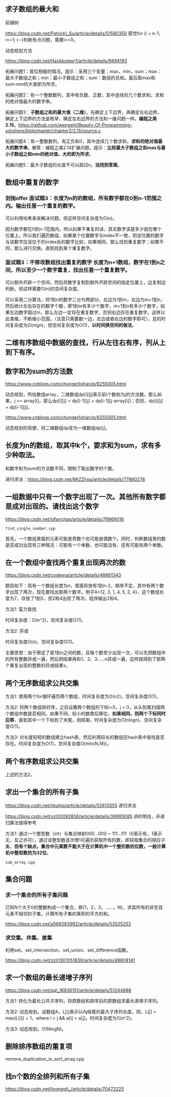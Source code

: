 ## 求子数组的最大和

前缀树

https://blog.csdn.net/Patrick\_Su/article/details/51580350 感觉for (i = n-1; i>=1; i--)判断有点问题，需要i>=0。

动态规划方法

https://blog.csdn.net/Hackbuteer1/article/details/6694193

拓展问题1：首位相接的情况。提示：采用三个变量：max，min，sum；max：最大子数组之和；min：最小子数组之和；sum：数组的总和。最后取max和sum-min的大者即为所求。

拓展问题2：有一个整数数列，其中有负数、正数，其中连续的几个数求和，求和的绝对值最大的数字串。

拓展问题3：**子数组之和的最大值（二维）**。先确定上下边界，再确定左右边界。确定上下边界的方法是枚举，确定左右边界的方法和一维问题一样。**编程之美2.15**。https://github.com/wengsht/Beauty-Of-Programming-solutions/blob/master/chapter2/2.15/source.c

拓展问题4：有一整数数列，有正负和0，其中连续几个数求和，**求和的绝对值最大的数字串**。解答：编程之美2.14扩展问题。提示：**比较最大子数组之和max与最小子数组之和min的绝对值，大的即为所求**。

拓展问题5：最大子数组的长度不可以超过n。**没找到答案**。

## 数组中重复的数字

### 剑指offer 面试题3：长度为n的的数组，所有数字都在0到n-1范围之内。输出任意一个重复的数字。

可以利用哈希表来解决问题。但这样空间复杂度为O(n)。

因为数字都在0到n-1范围内，所以如果不重复的话，其实数字该是多少就在哪个位置上。所以我们遍历数组，如果某个位置数字与index不一致，则该位置的数字与该数字应该位于的index处的数字比较，如果相同，那么找到重复数字；如果不同，那么进行交换。直到找到某个重复数字。

### 面试题3：不修改数组找出重复的数字 长度为n+1数组，数字在1到n之间，所以至少一个数字重复，找出任意一个重复数字。

可以额外开辟一个空间，然后将数字复制到额外开辟空间的指定位置上，边复制边判断。但这样需要O(n)的空间复杂度。

可以采用二分算法，将1到n的数字二分为两部分，左边为1到m，右边为m+1到n，然后统计左右存在的数字个数，即1到m有多少个数字，m+1到n有多少个数字，如果左边数字超过m，那么左边一定存在重复数字，否则右边存在重复数字。这样以此类推，不断缩小范围。（注意只需要数一边，左边或者右边的数字即可）。总的时间复杂度为O(nlgn)，但空间复杂度为O(1)，**以时间换空间的做法**。

## 二维有序数组中数据的查找，行从左往右有序，列从上到下有序。

## 数字和为sum的方法数

https://www.cnblogs.com/chongerlishan/p/6255005.html

动态规划，所给数组array，二维数组dp\[i\]\[j\]表示前i个数和为j的方法数。那么如果，j >= array\[i\]，那么dp\[i\]\[j\] = dp\[i-1\]\[j\] + dp\[i-1\]\[j-array\[i\]\]；否则，dp\[i\]\[j\] = dp\[i-1\]\[j\]。

https://www.cnblogs.com/chongerlishan/p/6255005.html

动态规划的简便，将二维数组dp变为一维数组dp\[j\]。

## 长度为n的数组，取其中k个，要求和为sum，求有多少种取法。

和数字和为sum的方法数不同，限制了取出数字的个数。

递归求法：https://blog.csdn.net/MrZZhou/article/details/77860278

## 一组数据中只有一个数字出现了一次。其他所有数字都是成对出现的。请找出这个数字

https://blog.csdn.net/sifanchao/article/details/79969016

```
find_single_number.cpp
```

首先，一个数组里面的元素可能是奇数个也可能是偶数个。同时，判断数组里的数是否成对出现有三种情况：可能有一个单数、也可能没有、还有可能有两个单数。

## 在一个数组中查找两个重复出现两次的数

https://blog.csdn.net/codeera/article/details/48861343

题目如下：现有一个数组长度为n，里面存放有1到n-2，顺序不定，其中有两个数字出现了两次，现在要找出那两个数字。例子A={2, 3, 1, 4, 5, 2, 4}，这个数组长度为7，存放了1到5，但2和4出现了两次，程序输出2和4。

方法1: 蛮力查找

时间复杂度：O(n^2)，空间复杂度O(1)。

方法2: 异或

时间复杂度O(n)，空间复杂度O(1)。

主要思想：由于限定了是1到n之间的数，且每个数至少出现一次，可以先把数组中的所有整数异或一遍，然后把结果再和1、2、3……n异或一遍，这样就得到了那两个重复出现的整数的异或结果x。

## 两个无序数组求公共交集

方法1: 使用两个for循环遍历两个数组，时间复杂度为O(n2)，空间复杂度O(1)。

方法2: 将两个数组排好序，之后设置两个数组的下标i=0，j = 0，从头到尾扫描两个数组中数是否相同，如果不同，较小的数靠后移位，**如果相同，则两个下标同时后移**，直到其中一个下标到了末尾，则结束。时间复杂度为O(nlogn)，空间复杂度O(1)。

方法3: 对长度较短的数组建立hash表，然后利用较长的数组在hash表中查找是否存在。时间复杂度为O(1)，空间复杂度O(min(N,M))。

## 两个有序数组求公共交集

上述的方法2。

## 求出一个集合的所有子集

https://blog.csdn.net/nkuhjp/article/details/52613355 递归求法

https://blog.csdn.net/yzl20092856/article/details/39995085 讲的明白，非递归算法值得参考

方法1: 通过一个整型数（int）与集合映射000...000 ~ 111...111（0表示有，1表示无，反之亦可），通过该整型数逐次增1可遍历获取所有的数，即获取集合的相应子集。**但有个缺点，集合中元素数不能大于在计算机中一个整形数的位数，一般计算机中整型数的为32位**。

```
sub_array.cpp
```

## 集合问题

### 求一个集合的所有子集问题

已知N个大于0的整数构成一个集合，即{1，2，3，……，N}，求其所有的非空且元素不相邻的子集，计算所有子集的乘积的平方的和。

https://blog.csdn.net/a568283992/article/details/53525253

### 求交集、并集、差集

利用set。set\_intersection、set\_union、set\_difference函数。

https://blog.csdn.net/zzh1301051836/article/details/48808141

## 求一个数组的最长递增子序列

https://blog.csdn.net/qq\_16836151/article/details/51244988

方法1: 转化为最长公共子序列，将原数组和排序后的原数组求最长递增子序列。

方法2: 动态规划。设数组A，L[j]表示以Aj结尾的最大子序列长度。则，L[j] = max(L[i]) + 1，where i < j && a[i] < a[j]。时间复杂度为O(n^2)。

方法3: 动态规划。O(NlogN)。

## 删除排序数组的重复项

remove\_duplication\_in\_sort\_array.cpp

## 找n个数的全排列和所有子集

https://blog.csdn.net/liyongqi\_/article/details/70472225
